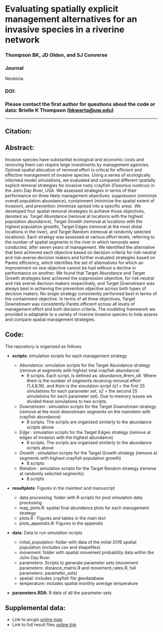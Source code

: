 # Evaluating spatially explicit management alternatives for an invasive species in a riverine network

### Thompson BK, JD Olden, and SJ Converse

### Journal

Neobiota

### DOI: 

### Please contact the first author for questions about the code or data: Brielle K Thompson (bkwarta@uw.edu)

__________________________________________________________________________________________________________________________________________

## Citation: 

## Abstract: 

Invasive species have substantial ecological and economic costs and removing them can require large investments by management agencies. Optimal spatial allocation of removal effort is critical for efficient and effective management of invasive species. Using a series of ecologically informed model simulations, we evaluated and compared different spatially explicit removal strategies for invasive rusty crayfish (<em>Faxonius rusticus</em>) in the John Day River, USA. We assessed strategies in terms of their performance on three likely management objectives: suppression (minimize overall population abundance), containment (minimize the spatial extent of invasion), and prevention (minimize spread into a specific area). We developed four spatial removal strategies to achieve those objectives, denoted as: Target Abundance (removal at locations with the highest population abundance), Target Growth (removal at locations with the highest population growth), Target Edges (removal at the most distal locations in the river), and Target Random (removal at randomly selected locations). Each strategy was assessed at various effort levels, referring to the number of spatial segments in the river in which removals were conducted, after seven years of management. We identified the alternative that best achieved each objective based on decision criteria for risk-neutral and risk-averse decision makers and further evaluated strategies based on Pareto efficiency, which identifies the set of alternatives for which an improvement on one objective cannot be had without a decline in performance on another. We found that Target Abundance and Target Growth strategies best achieved the suppression objective, for risk neutral and risk averse decision makers respectively, and Target Downstream was always best in achieving the prevention objective across both types of decision makers. No single strategy consistently performed best in terms of the containment objective. In terms of all three objectives, Target Downstream was consistently Pareto efficient across all levels of management effort and both decision criteria. The modeling framework we provided is adaptable to a variety of riverine invasive species to help assess and compare spatial management strategies.

## Code: 

The repository is organized as follows. 

* **scripts**: simulation scripts for each management strategy
  + <em>Abundance</em>: simulation scripts for the Target Abundance strategy (remove at segments with highest total crayfish abundance)
    - 8 scripts. Each script, is defined as: abundance_#rem_s#. Where #rem is the number of segments receiving removal effort (1,4,8,16), and #sim is the simulation script (s1 = the first 25 simulations for each parameter set, s2 = the second 25 simulations for each parameter set). Due to memory issues we divided these simulations to two scripts. 
  + <em>Downstream</em> : simulation scripts for the Target Downstream strategy (remove at the most downstream segments on the mainstem with crayfish abundance)
    - 8 scripts. The scripts are organized similarly to the abundance scripts above
  + <em>Edge</em> : simulation scripts for the Target Edges strategy (remove at edges of invasion with the highest abundance)
    - 8 scripts. The scripts are organized similarly to the abundance scripts above
  + <em>Growth</em> : simulation scripts for the Target Growth strategy (remove at segments with highest crayfish population growth) 
    - 8 scripts
  + <em>Random</em> : simulation scripts for the Target Random strategy (remove at randomly selected segments) 
    - 8 scripts
    
* **resultplots**: Figures in the maintext and manuscript
  + data processing: folder with R scripts for post simulation data processing 
  + map_plots.R: spatial final abundance plots for each management strategy
  + plots.R : Figures and tables in the main text 
  + plots_appendix.R: Figures in the appendix
  
* **data**: Data to run simulation scripts
  + initial_population: folder with data of the initial 2016 spatial population (includes csv and shapefiles)
  + movement: folder with spatial movement probability data within the John Day River
  + parameters: Scripts to generate parameter sets (movement parameters: distance_matrix.R and movement_rates.R, full parameters: parameter_sets)
  + spatial: includes crayfish file geodatabase
  + temperature: includes spatial monthly average temperature 
  

* **parameters.RDA**: R data of all the parameter sets  

## Supplemental data:
 * Link to arcgis [online map](https://uw.maps.arcgis.com/home/item.html?id=8ceee549c4b54b9f939060f099fb6508)
 * Link to full result files [online link](https://zenodo.org/records/12761044?token=eyJhbGciOiJIUzUxMiJ9.eyJpZCI6IjNjMjllZTc5LTcyZmMtNDg1Ni04ZDBmLThmYjE0MTg4MTYwMiIsImRhdGEiOnt9LCJyYW5kb20iOiIwNWI0YTVmY2JiMzFiZmE0NjlkOTZiZGVmYWQ1MDA5NyJ9.xOVEaERtKzGM2Pe_evGMF6x2eShYL2jy9YojM3Kfel2OUyP7Aev3AFuh3sRtKtijH3RzwXTvfCn26xtf9Pyp_w)
 
